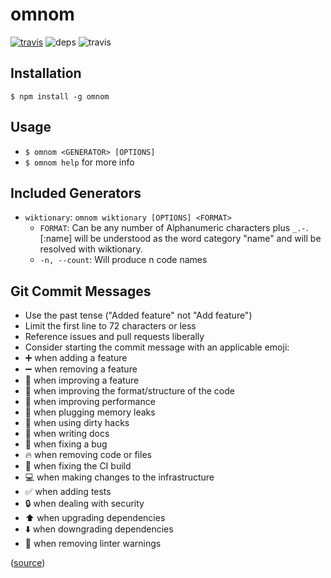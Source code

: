 # omnom
[![travis](https://img.shields.io/travis/RobinThrift/omnom.svg?style=flat-square)](https://travis-ci.org/RobinThrift/omnom)
![deps](https://img.shields.io/david/RobinThrift/omnom.svg?style=flat-square)
![travis](https://img.shields.io/david/dev/RobinThrift/omnom.svg?style=flat-square)

## Installation
`$ npm install -g omnom`

## Usage
- `$ omnom <GENERATOR> [OPTIONS]`
- `$ omnom help` for more info

## Included Generators
- `wiktionary`: `omnom wiktionary [OPTIONS] <FORMAT>`
    - `FORMAT`: Can be any number of Alphanumeric characters plus `_.-`. [:name] will be understood as the word category "name" and will be resolved with wiktionary.
    - `-n, --count`: Will produce n code names

## Git Commit Messages

- Use the past tense ("Added feature" not "Add feature")
- Limit the first line to 72 characters or less
- Reference issues and pull requests liberally
- Consider starting the commit message with an applicable emoji:
 - ➕ when adding a feature
 - ➖ when removing a feature
 - 🎉 when improving a feature
 - 🎨 when improving the format/structure of the code
 - 🐎 when improving performance
 - 🚱 when plugging memory leaks
 - 🔞 when using dirty hacks
 - 📝 when writing docs
 - 🐛 when fixing a bug
 - 🔥 when removing code or files
 - 💚 when fixing the CI build
 - 💻 when making changes to the infrastructure
 - ✅ when adding tests
 - 🔒 when dealing with security
 - ⬆️ when upgrading dependencies
 - ⬇️ when downgrading dependencies
 - 👕 when removing linter warnings

([source](https://atom.io/docs/latest/contributing#git-commit-messages))
